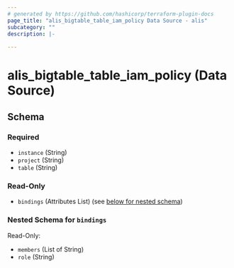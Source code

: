```yaml
---
# generated by https://github.com/hashicorp/terraform-plugin-docs
page_title: "alis_bigtable_table_iam_policy Data Source - alis"
subcategory: ""
description: |-
  
---
```


# alis_bigtable_table_iam_policy (Data Source)





<!-- schema generated by tfplugindocs -->
## Schema

### Required

- `instance` (String)
- `project` (String)
- `table` (String)

### Read-Only

- `bindings` (Attributes List) (see [below for nested schema](#nestedatt--bindings))

<a id="nestedatt--bindings"></a>
### Nested Schema for `bindings`

Read-Only:

- `members` (List of String)
- `role` (String)
